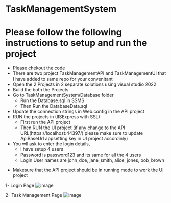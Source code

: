 # TaskManagementSystem
# Please follow the following instructions to setup and run the project
- Please chekout the code
- There are two project TaskManagementAPI and TaskManagementUI that I have added to same repo for your convenitant
- Open the 2 Projects in 2 separate solutions using visual studio 2022
- Build the both the Projects
- Go to TaskManagementSystem\Database folder 
   - Run the Database.sql in SSMS 
   - Then Run the DatabaseData.sql
- Update the connection strings in Web.config in the API project
- RUN the projects in (IISExpress with SSL)
   - First run the API project
   - Then RUN the UI project (if any change to the API URL(https://localhost:44397/) please make sure to update ApiBaseUrl appsetting key in UI project accordinly)
- You wll ask to enter the login details,
  - I have setup 4 users
  - Password is password123  and its same  for all the 4 users
  - Login User names are john_doe, jane_smith, alice_jones, bob_brown
  
* Makesure that the API project should be in running mode to work the UI project

 1- Login Page
![image](https://github.com/kalikarr/TaskManagementSystem/assets/14090388/278696bb-17f7-4aa6-b0cb-421a0ef8306b)

 2- Task Management Page
![image](https://github.com/kalikarr/TaskManagementSystem/assets/14090388/ee802f75-1aff-49cf-bb90-f03e182fa396)

